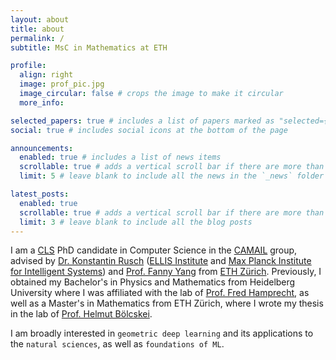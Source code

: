 ```yaml
---
layout: about
title: about
permalink: /
subtitle: MsC in Mathematics at ETH

profile:
  align: right
  image: prof_pic.jpg
  image_circular: false # crops the image to make it circular
  more_info:

selected_papers: true # includes a list of papers marked as "selected={true}"
social: true # includes social icons at the bottom of the page

announcements:
  enabled: true # includes a list of news items
  scrollable: true # adds a vertical scroll bar if there are more than 3 news items
  limit: 5 # leave blank to include all the news in the `_news` folder

latest_posts:
  enabled: true
  scrollable: true # adds a vertical scroll bar if there are more than 3 new posts items
  limit: 3 # leave blank to include all the blog posts
---
```


I am a [CLS](https://learning-systems.org/) PhD candidate in Computer Science in the [CAMAIL](https://camail.org/) group, advised by [Dr. Konstantin Rusch](https://konstantinrusch.com/) ([ELLIS Institute](https://institute-tue.ellis.eu/) and [Max Planck Institute for Intelligent Systems](https://is.mpg.de/)) and [Prof. Fanny Yang](https://sml.inf.ethz.ch/group/fannyy/) from [ETH Zürich](https://ethz.ch/de.html). Previously, I obtained my Bachelor's in Physics and Mathematics from Heidelberg University where I was affiliated with the lab of [Prof. Fred Hamprecht](https://hci.iwr.uni-heidelberg.de/hamprecht), as well as a Master's in Mathematics from ETH Zürich, where I wrote my thesis in the lab of [Prof. Helmut Bölcskei](https://www.mins.ee.ethz.ch/people/show/boelcskei).


I am broadly interested in `geometric deep learning` and its applications to the `natural sciences`, as well as `foundations of ML`.
